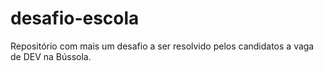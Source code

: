 # desafio-escola
Repositório com mais um desafio a ser resolvido pelos candidatos a vaga de DEV na Bússola. 
